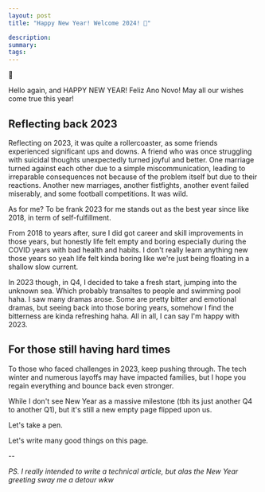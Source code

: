 ```yaml
---
layout: post
title: "Happy New Year! Welcome 2024! 🎉"

description:
summary:
tags:
---
```


🎉

Hello again, and HAPPY NEW YEAR! Feliz Ano Novo! May all our wishes come true this year!

## Reflecting back 2023
Reflecting on 2023, it was quite a rollercoaster, as some friends experienced significant ups and downs. A friend who was once struggling with suicidal thoughts unexpectedly turned joyful and better. One marriage turned against each other due to a simple miscommunication, leading to irreparable consequences not because of the problem itself but due to their reactions. Another new marriages, another fistfights, another event failed miserably, and some football competitions. It was wild.

As for me? To be frank 2023 for me stands out as the best year since like 2018, in term of self-fulfillment. 

From 2018 to years after, sure I did got career and skill improvements in those years, but honestly life felt empty and boring especially during the COVID years with bad health and habits. I don't really learn anything new those years so yeah life felt kinda boring like we're just being floating in a shallow slow current.

In 2023 though, in Q4, I decided to take a fresh start, jumping into the unknown sea. Which probably transaltes to people and swimming pool haha. I saw many dramas arose. Some are pretty bitter and emotional dramas, but seeing back into those boring years, somehow I find the bitterness are kinda refreshing haha. All in all, I can say I'm happy with 2023.

## For those still having hard times
To those who faced challenges in 2023, keep pushing through. The tech winter and numerous layoffs may have impacted families, but I hope you regain everything and bounce back even stronger.

While I don't see New Year as a massive milestone (tbh its just another Q4 to another Q1), but it's still a new empty page flipped upon us.

Let's take a pen.

Let's write many good things on this page.

-- 

*PS. I really intended to write a technical article, but alas the New Year greeting sway me a detour wkw*